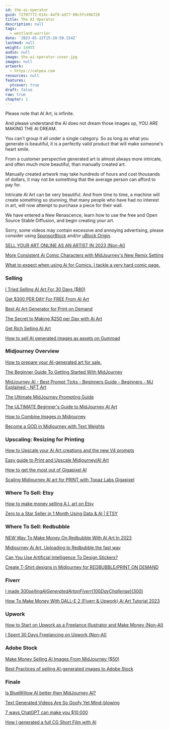 ```yaml
---
id: the-ai-operator
guid: f2707772-616c-4af9-ad77-08c5fc49b720
title: The AI Operator
description: null
tags:
  - westland-warrior
date: '2023-01-22T15:28:59.154Z'
lastmod: null
weight: 14455
audio: null
image: the-ai-operator-cover.jpg
images: null
artwork:
  - https://catpea.com
resources: null
features:
  ytcover: true
draft: false
raw: true
chapter: 1
---
```


Please note that AI Art, is infinite.

And please understand the AI does not dream those images up, YOU ARE MAKING THE AI DREAM.

You can't group it all under a single category. So as long as what you generate is beautiful, it is a perfectly valid product that will make someone's heart smile.

From a customer perspective generated art is almost always more intricate, and often much more beautiful, than manually created art.

Manually created artwork may take hundreds of hours and cost thousands of dollars, it may not be something that the average person can afford to pay for.

Intricate AI Art can be very beautiful. And from time to time, a machine will create something so stunning, that many people who have had no interest in art, will now attempt to purchase a piece for their wall.

We have entered a New Renascence, learn how to use the free and Open Source Stable Diffusion, and begin creating your art.



<div role="alert" class="alert m-5 border-1 border-warning bg-outline-warning text-warning">
  Sorry, some videos may contain excessive and annoying advertising, please consider using
  <a href="https://www.youtube.com/results?search_query=SpopnsorBlock" class="alert-link">SponsorBlock</a>
  and/or
  <a href="https://www.youtube.com/results?search_query=uBlock+Origin" class="alert-link">uBlock Origin</a>.
</div>


[SELL YOUR ART ONLINE AS AN ARTIST IN 2023 (Non-AI)](https://www.youtube.com/watch?v=UYvcKVrE5jw "Play Video")

[More Consistent Ai Comic Characters with MidJourney's New Remix Setting](https://www.youtube.com/watch?v=dhMLkZxAlrw "Play Video")

[What to expect when using Ai for Comics. I tackle a very hard comic page.](https://www.youtube.com/watch?v=9pLDxR1ie0g "Play Video")

### Selling

[I Tried Selling AI Art For 30 Days ($80)](https://www.youtube.com/watch?v=2psSl6oM0vw "Play Video")

[Get $300 PER DAY For FREE From AI Art](https://www.youtube.com/watch?v=TYCNoN9OQww "Play Video")

[Best AI Art Generator for Print on Demand](https://www.youtube.com/watch?v=4_A7FmtWInc "Play Video")

[The Secret to Making $250 per Day with Ai Art](https://www.youtube.com/watch?v=X4acYl34xGE "Play Video")

[Get Rich Selling AI Art](https://www.youtube.com/watch?v=IKrxK3P1vBg "Play Video")

[How to sell AI generated images as assets on Gumroad](https://www.youtube.com/watch?v=L2gUq4zMY8k "Play Video")

### Midjourney Overview

[How to prepare your AI-generated art for sale.](https://www.youtube.com/watch?v=qiG_OX0I8lo "Play Video")

[The Beginner Guide To Getting Started With MidJourney](https://www.youtube.com/watch?v=jytmYCC5OtE "Play Video")

[MidJourney AI - Best Prompt Ticks - Beginners Guide - Beginners - MJ Explained - NFT Art](https://www.youtube.com/watch?v=lFI8JQvPfu8 "Play Video")

[The Ultimate MidJourney Prompting Guide](https://www.youtube.com/watch?v=NBT7hJEZw4k "Play Video")

[The ULTIMATE Beginner's Guide to MidJourney AI Art](https://www.youtube.com/watch?v=FcRFQTMW_bo&list=PLgrJUN7TszTFNO9P6pNnXlS28Sw9rrg9W "Play Video")

[How to Combine Images in Midjourney](https://www.youtube.com/watch?v=PC3XtBNQAXY "Play Video")

[Become a GOD in Midjourney with Text Weights](https://www.youtube.com/watch?v=YPVxA7wi_mA "Play Video")

### Upscaling: Resizing for Printing

[How to Upscale your Ai Art creations and the new V4 prompts](https://www.youtube.com/watch?v=2WSONA6-b2Q "Play Video")

[Easy guide to Print and Upscale Midjourney/AI Art](https://www.youtube.com/watch?v=9q5racimBbo "Play Video")

[How to get the most out of Gigapixel AI](https://www.youtube.com/watch?v=whueBKObo8o "Play Video")

[Scaling Midjourney AI art for PRINT with Topaz Labs Gigapixel](https://www.youtube.com/watch?v=JQFPbB91Cdc "Play Video")

### Where To Sell: Etsy

[How to make money selling A.I. art on Etsy](https://www.youtube.com/watch?v=QOMOHo9trgw "Play Video")

[Zero to a Star Seller in 1 Month Using Data & AI | ETSY](https://www.youtube.com/watch?v=mEaIrzLWy1E "Play Video")

### Where To Sell: Redbubble

[NEW Way To Make Money On Redbubble With AI Art In 2023](https://www.youtube.com/watch?v=lufry3QAPd4 "Play Video")

[Midjourney Ai Art, Uploading to Redbubble the fast way](https://www.youtube.com/watch?v=7ttuMD8QA0s "Play Video")

[Can You Use Artificial Intelligence To Design Stickers?](https://www.youtube.com/watch?v=MD8O_xRCCGA "Play Video")

[Create T-Shirt designs in Midjourney for REDBUBBLE/PRINT ON DEMAND](https://www.youtube.com/watch?v=0Z3ahDpuj9k "Play Video")

### Fiverr

[I made $300 selling AI Generated Art on Fiverr (100 Day Challenge)  ($300)](https://www.youtube.com/watch?v=9nTJJGyPjbI "Play Video")

[How To Make Money With DALL-E 2 (Fiverr & Upwork) Ai Art Tutorial 2023](https://www.youtube.com/watch?v=r-quLz-pUDk "Play Video")

### Upwork

[How to Start on Upwork as a Freelance Illustrator and Make Money (Non-AI)](https://www.youtube.com/watch?v=BYBOZb7OJRo "Play Video")

[I Spent 30 Days Freelancing on Upwork (Non-AI)](https://www.youtube.com/watch?v=ARqAJQo24rs "Play Video")

### Adobe Stock

[Make Money Selling AI Images From MidJourney ($50)](https://www.youtube.com/watch?v=uKwGYcxve00 "Play Video")

[Best Practices of selling AI-generated images to Adobe Stock](https://www.youtube.com/watch?v=QF1gb_DIS9M "Play Video")

### Finale

[Is BlueWillow AI better then MidJourney AI?](https://www.youtube.com/watch?v=642lfD9DPcY "Play Video")

[Text Generated Videos Are So Goofy Yet Mind-blowing](https://www.youtube.com/watch?v=ILXlcfHq3WM "Play Video")

[7 ways ChatGPT can make you $10,000](https://www.youtube.com/watch?v=CWW03CWeNX8 "Play Video")

[How I generated a full CG Short Film with AI](https://www.youtube.com/watch?v=ajyL9FyN-pw "Play Video")
